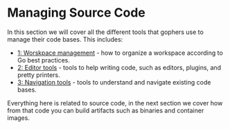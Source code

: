# Managing Source Code

In this section we will cover all the different tools that gophers use to manage their
code bases. This includes:

- [1: Worskpace management](1-workspace/1-intro.md) - how to organize a workspace according to Go best practices.
- [2: Editor tools](2-writing/1-editors-and-plugins.md) - tools to help writing code, such as editors, plugins, and pretty printers.
- [3: Navigation tools](3-reading/1-godoc.md) - tools to understand and navigate existing code bases.

Everything here is related to source code, in the next section we cover how from that code
you can build artifacts such as binaries and container images.
